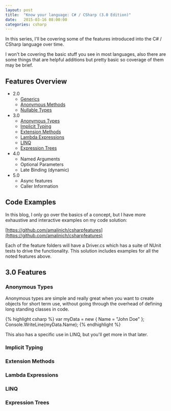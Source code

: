 ```yaml
---
layout: post
title:  "Know your language: C# / CSharp (3.0 Edition)"
date:   2015-03-16 08:00:00
categories: csharp
---
```

In this series, I'll be covering some of the features introduced into the C# / CSharp language over time.

I won't be covering the basic stuff you see in most languages, also there are some things that are helpful additions but pretty basic so coverage of them may be brief.

## Features Overview

* 2.0
  * [Generics](https://msdn.microsoft.com/en-us/library/512aeb7t.aspx)
  * [Anonymous Methods](https://msdn.microsoft.com/en-us/library/0yw3tz5k.aspx)
  * [Nullable Types](https://msdn.microsoft.com/en-us/library/1t3y8s4s.aspx)
* 3.0
  * [Anonymous Types](https://msdn.microsoft.com/en-us/library/bb397696.aspx) 
  * [Implicit Typing](https://msdn.microsoft.com/en-us/library/bb384061.aspx)
  * [Extension Methods](https://msdn.microsoft.com/en-us/library/bb383977.aspx)
  * [Lambda Expressions](https://msdn.microsoft.com/en-us/library/bb397687.aspx)
  * [LINQ](https://msdn.microsoft.com/en-us/library/bb397926.aspx)
  * [Expression Trees](https://msdn.microsoft.com/en-us/library/bb397951.aspx)
* 4.0
  * Named Arguments
  * Optional Parameters
  * Late Binding (dynamic)
* 5.0
  * Async features
  * Caller Information
  
## Code Examples

In this blog, I only go over the basics of a concept, but I have more exhaustive and interactive examples on my code solution:

[https://github.com/amalinich/csharpfeatures](https://github.com/amalinich/csharpfeatures)

Each of the feature folders will have a Driver.cs which has a suite of NUnit tests to drive the functionality.  This solution includes examples for all the noted features above.

## 3.0 Features

### Anonymous Types

Anonymous types are simple and really great when you want to create objects for short term use, without going through the overhead of defining long standing classes in code.

{% highlight csharp %}
var myData = new { Name = "John Doe" };
Console.WriteLine(myData.Name);
{% endhighlight %}

This also has a specific use in LINQ, but you'll get more in that later.

### Implicit Typing

### Extension Methods

### Lambda Expressions

### LINQ

### Expression Trees